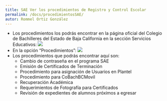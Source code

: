 ```yaml
---
title: SAE Ver los procedimientos de Registro y Control Escolar
permalink: /docs/procedimientosSAE/
autor: Rommel Ortiz González
---
```


- Los procedimientos los podrás encontrar en la página oficial del Colegio de Bachilleres del Estado de Baja California en la sección Servicios Educativos:
![](/assets/img/docs/sae/procedimientosSAE-01.jpg)
- En la opción “Procedimientos”:
![](/assets/img/docs/sae/procedimientosSAE-02.jpg)
- Los procedimientos que podrás encontrar aquí son:
    - Cambio de contraseña en el programa SAE
    - Emisión de Certificados de Terminación
    - Procedimiento para asignación de Usuarios en Plantel
    - Procedimiento para CoBachBCMovil
    - Recuperación Académica
    - Requerimientos de Fotografía para Certificados
    - Revisión de expedientes de alumnos próximos a egresar